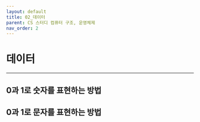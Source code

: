 ```yaml
---
layout: default
title: 02_데이터
parent: CS 스터디 컴퓨터 구조, 운영체제
nav_order: 2
---
```


# 데이터

---

## 0과 1로 숫자를 표현하는 방법

## 0과 1로 문자를 표현하는 방법
